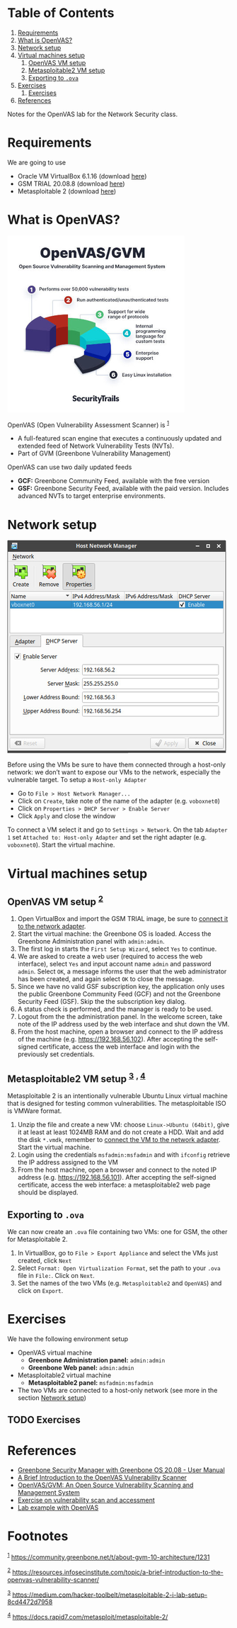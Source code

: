 
# Table of Contents

1.  [Requirements](#orge72513d)
2.  [What is OpenVAS?](#orgc168c37)
3.  [Network setup](#org9aec899)
4.  [Virtual machines setup](#org9870bd7)
    1.  [OpenVAS VM setup ](#orgec95ccd)
    2.  [Metasploitable2 VM setup ](#org5cfbf82)
    3.  [Exporting to `.ova`](#orgb58f6d7)
5.  [Exercises](#orga505454)
    1.  [Exercises](#org75736bb)
6.  [References](#org774b79a)

Notes for the OpenVAS lab for the Network Security class.


<a id="orge72513d"></a>

# Requirements

We are going to use

-   Oracle VM VirtualBox 6.1.16 (download [here](https://www.virtualbox.org/wiki/Downloads))
-   GSM TRIAL 20.08.8 (download [here](https://www.greenbone.net/en/testnow/#toggle-id-4-closed))
-   Metasploitable 2 (download [here](https://information.rapid7.com/download-metasploitable-2017.html))


<a id="orgc168c37"></a>

# What is OpenVAS?

![img](./openvas-gvm.jpg)

OpenVAS (Open Vulnerability Assessment Scanner) is <sup><a id="fnr.1" class="footref" href="#fn.1">1</a></sup>

-   A full-featured scan engine that executes a continuously updated and extended feed of Network Vulnerability Tests (NVTs).
-   Part of GVM (Greenbone Vulnerability Management)

OpenVAS can use two daily updated feeds

-   **GCF:** Greenbone Community Feed, available with the free version
-   **GSF:** Greenbone Security Feed, available with the paid version. Includes advanced NVTs to target enterprise environments.


<a id="org9aec899"></a>

# Network setup

![img](./host_network_manager.jpg)

Before using the VMs be sure to have them connected through a host-only network: we don&rsquo;t want to expose our VMs to the network, especially the vulnerable target. To setup a `Host-only Adapter`

-   Go to `File > Host Network Manager...`
-   Click on `Create`, take note of the name of the adapter (e.g. `voboxnet0`)
-   Click on `Properties > DHCP Server > Enable Server`
-   Click `Apply` and close the window

To connect a VM select it and go to `Settings > Network`. On the tab `Adapter 1` set `Attached to: Host-only Adapter` and set the right adapter (e.g. `voboxnet0`). Start the virtual machine.


<a id="org9870bd7"></a>

# Virtual machines setup


<a id="orgec95ccd"></a>

## OpenVAS VM setup <sup><a id="fnr.2" class="footref" href="#fn.2">2</a></sup>

1.  Open VirtualBox and import the GSM TRIAL image, be sure to [connect it to the network adapter](#org9aec899).
2.  Start the virtual machine: the Greenbone OS is loaded. Access the Greenbone Administration panel with `admin:admin`.
3.  The first log in starts the `First Setup Wizard`, select `Yes` to continue.
4.  We are asked to create a web user (required to access the web interface), select `Yes` and input account name `admin` and password `admin`. Select `OK`, a message informs the user that the web administrator has been created, and again select `OK` to close the message.
5.  Since we have no valid GSF subscription key, the application only uses the public Greenbone Community Feed (GCF) and not the Greenbone Security Feed (GSF). Skip the the subscription key dialog.
6.  A status check is performed, and the manager is ready to be used.
7.  Logout from the the administration panel. In the welcome screen, take note of the IP address used by the web interface and shut down the VM.
8.  From the host machine, open a browser and connect to the IP address of the machine (e.g. <https://192.168.56.102>). After accepting the self-signed certificate, access the web interface and login with the previously set credentials.


<a id="org5cfbf82"></a>

## Metasploitable2 VM setup <sup><a id="fnr.3" class="footref" href="#fn.3">3</a></sup> <sup>, </sup><sup><a id="fnr.4" class="footref" href="#fn.4">4</a></sup>

Metasploitable 2 is an intentionally vulnerable Ubuntu Linux virtual machine that is designed for testing common vulnerabilities. The metasploitable ISO is VMWare format.

1.  Unzip the file and create a new VM: choose `Linux->Ubuntu (64bit)`, give it at least at least 1024MB RAM and do not create a HDD. Wait and add the disk `*.vmdk`, remember to [connect the VM to the network adapter](#org9aec899). Start the virtual machine.
2.  Login using the credentials `msfadmin:msfadmin` and with `ifconfig` retrieve the IP address assigned to the VM
3.  From the host machine, open a browser and connect to the noted IP address (e.g. <https://192.168.56.101>). After accepting the self-signed certificate, access the web interface: a metasploitable2 web page should be displayed.


<a id="orgb58f6d7"></a>

## Exporting to `.ova`

We can now create an `.ova` file containing two VMs: one for GSM, the other for Metasploitable 2.

1.  In VirtualBox, go to `File > Export Appliance` and select the VMs just created, click `Next`
2.  Select `Format: Open Virtualization Format`, set the path to your `.ova` file in `File:`. Click on `Next`.
3.  Set the names of the two VMs (e.g. `Metasploitable2` and `OpenVAS`) and click on `Export`.


<a id="orga505454"></a>

# Exercises

We have the following environment setup

-   OpenVAS virtual machine
    -   **Greenbone Administration panel:** `admin:admin`
    -   **Greenbone Web panel:** `admin:admin`
-   Metasploitable2 virtual machine
    -   **Metasploitable2 panel:** `msfadmin:msfadmin`
-   The two VMs are connected to a host-only network (see more in the section [Network setup](#org9aec899))


<a id="org75736bb"></a>

## TODO Exercises


<a id="org774b79a"></a>

# References

-   [Greenbone Security Manager with Greenbone OS 20.08 - User Manual](https://docs.greenbone.net/GSM-Manual/gos-20.08/en/)
-   [A Brief Introduction to the OpenVAS Vulnerability Scanner](https://resources.infosecinstitute.com/topic/a-brief-introduction-to-the-openvas-vulnerability-scanner/)
-   [OpenVAS/GVM: An Open Source Vulnerability Scanning and Management System](https://securitytrails.com/blog/openvas-vulnerability-scanner)
-   [Exercise on vulnerability scan and accessment](http://knight.segfaults.net/EEE473Labs/Lab%206%20Part%202%20-%20Vulnerability%20Scanning%20with%20OpenVAS.htm)
-   [Lab example with OpenVAS](http://webpages.eng.wayne.edu/~fy8421/16sp-csc5991/labs/lab3-instruction.pdf)


# Footnotes

<sup><a id="fn.1" href="#fnr.1">1</a></sup> <https://community.greenbone.net/t/about-gvm-10-architecture/1231>

<sup><a id="fn.2" href="#fnr.2">2</a></sup> <https://resources.infosecinstitute.com/topic/a-brief-introduction-to-the-openvas-vulnerability-scanner/>

<sup><a id="fn.3" href="#fnr.3">3</a></sup> <https://medium.com/hacker-toolbelt/metasploitable-2-i-lab-setup-8cd4472d7958>

<sup><a id="fn.4" href="#fnr.4">4</a></sup> <https://docs.rapid7.com/metasploit/metasploitable-2/>
